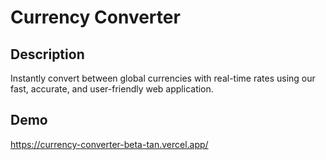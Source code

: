 # Currency Converter

## Description

Instantly convert between global currencies with real-time rates using our fast, accurate, and user-friendly web application.

## Demo

https://currency-converter-beta-tan.vercel.app/
